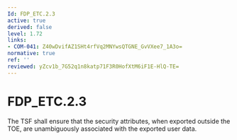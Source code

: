 ```yaml
---
Id: FDP_ETC.2.3
active: true
derived: false
level: 1.72
links:
- COM-041: Z40wDvifAZ1SHt4rfVq2MNYwsQTGNE_GvVXee7_1A3o=
normative: true
ref: ''
reviewed: yZcv1b_7G52q1n8katp71F3R0HofXtM6iF1E-HlQ-TE=
---
```


# FDP_ETC.2.3

The TSF shall ensure that the security attributes, when exported outside the TOE, are unambiguously associated with the exported user data.
